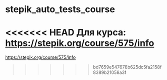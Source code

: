 # stepik_auto_tests_course
<<<<<<< HEAD
Для курса:
https://stepik.org/course/575/info
=======
https://stepik.org/course/575/info
>>>>>>> bd7659e547678b625dc5fa2158f8389b21058a3f
